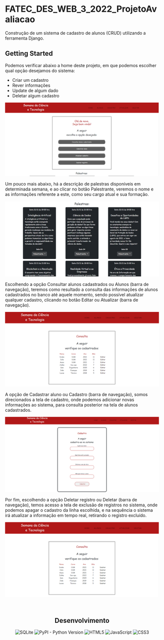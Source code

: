 # FATEC_DES_WEB_3_2022_ProjetoAvaliacao

Construção de um sistema de cadastro de alunos (CRUD) utilizando a ferramenta Django.

## Getting Started

Podemos verificar abaixo a home deste projeto, em que podemos escolher qual opção desejamos do sistema:

* Criar um cadastro
* Rever informações
* Update de algum dado
* Deletar algum cadastro

<p align="center"><img src="assets/Print_opc.png"><p align="center">

Um pouco mais abaixo, há a descrição de palestras disponíveis em determinada semana, e ao clicar no botão
Palestrante, veremos o nome e as informações referente a este, como seu cargo atual e sua formação.
  
<p align="center"><img src="assets/Print_palestra.png"><p align="center">

Escolhendo a opção Consultar alunos cadastrados ou Alunos (barra de navegação), teremos como resultado
a consulta das informações de alunos cadastrados no banco até aquele momento, sendo possível atualizar qualquer
cadastro, clicando no botão Editar ou Atualizar (barra de navegação).
  
<p align="center"><img src="assets/Print_alunos.png"><p align="center">

A opção de Cadastrar aluno ou Cadastro (barra de navegação), somos direcionados a tela de cadastro, onde 
podemos adicionar novas informações ao sistema, para consulta posterior na tela de alunos cadastrados.

<p align="center"><img src="assets/Print_cadastro.png"><p align="center">

Por fim, escolhendo a opção Deletar registro ou Deletar (barra de navegação), temos acesso a tela de exclusão
de registros no sistema, onde podemos apagar o cadastro da linha escolhida, e na sequência o sistema irá atualizar
a informação em tempo real, retirando o registro excluído.

<p align="center"><img src="assets/Print_deletar.png"><p align="center">

<br>
<div align="center">

    
<h2> Desenvolvimento </h2>

![SQLite](https://img.shields.io/badge/-SQLite-blue)
![PyPI - Python Version](https://img.shields.io/pypi/pyversions/Django?style=flat-square)
![HTML5]([https://img.shields.io/badge/html5-%23E34F26.svg?style=for-the-badge&logo=html5&logoColor=white](https://img.shields.io/badge/-HTML5-red))
![JavaScript]([https://img.shields.io/badge/javascript-%23323330.svg?style=for-the-badge&logo=javascript&logoColor=%23F7DF1E](https://img.shields.io/badge/-JAVASCRIPT-yellow))
![CSS3](https://img.shields.io/badge/-CSS3-blue)
    
</div>
